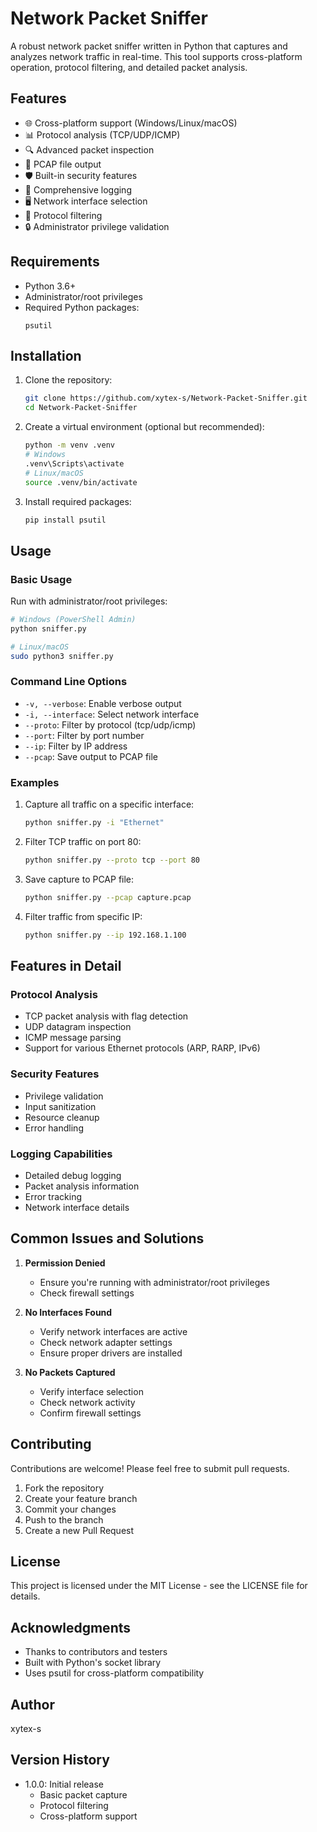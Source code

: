 # Network Packet Sniffer

A robust network packet sniffer written in Python that captures and analyzes network traffic in real-time. This tool supports cross-platform operation, protocol filtering, and detailed packet analysis.

## Features

- 🌐 Cross-platform support (Windows/Linux/macOS)
- 📊 Protocol analysis (TCP/UDP/ICMP)
- 🔍 Advanced packet inspection
- 💾 PCAP file output
- 🛡️ Built-in security features
- 📝 Comprehensive logging
- 🖥️ Network interface selection
- 🚦 Protocol filtering
- 🔒 Administrator privilege validation

## Requirements

- Python 3.6+
- Administrator/root privileges
- Required Python packages:
  ```
  psutil
  ```

## Installation

1. Clone the repository:
   ```bash
   git clone https://github.com/xytex-s/Network-Packet-Sniffer.git
   cd Network-Packet-Sniffer
   ```

2. Create a virtual environment (optional but recommended):
   ```bash
   python -m venv .venv
   # Windows
   .venv\Scripts\activate
   # Linux/macOS
   source .venv/bin/activate
   ```

3. Install required packages:
   ```bash
   pip install psutil
   ```

## Usage

### Basic Usage

Run with administrator/root privileges:

```bash
# Windows (PowerShell Admin)
python sniffer.py

# Linux/macOS
sudo python3 sniffer.py
```

### Command Line Options

- `-v, --verbose`: Enable verbose output
- `-i, --interface`: Select network interface
- `--proto`: Filter by protocol (tcp/udp/icmp)
- `--port`: Filter by port number
- `--ip`: Filter by IP address
- `--pcap`: Save output to PCAP file

### Examples

1. Capture all traffic on a specific interface:
   ```bash
   python sniffer.py -i "Ethernet"
   ```

2. Filter TCP traffic on port 80:
   ```bash
   python sniffer.py --proto tcp --port 80
   ```

3. Save capture to PCAP file:
   ```bash
   python sniffer.py --pcap capture.pcap
   ```

4. Filter traffic from specific IP:
   ```bash
   python sniffer.py --ip 192.168.1.100
   ```

## Features in Detail

### Protocol Analysis
- TCP packet analysis with flag detection
- UDP datagram inspection
- ICMP message parsing
- Support for various Ethernet protocols (ARP, RARP, IPv6)

### Security Features
- Privilege validation
- Input sanitization
- Resource cleanup
- Error handling

### Logging Capabilities
- Detailed debug logging
- Packet analysis information
- Error tracking
- Network interface details

## Common Issues and Solutions

1. **Permission Denied**
   - Ensure you're running with administrator/root privileges
   - Check firewall settings

2. **No Interfaces Found**
   - Verify network interfaces are active
   - Check network adapter settings
   - Ensure proper drivers are installed

3. **No Packets Captured**
   - Verify interface selection
   - Check network activity
   - Confirm firewall settings

## Contributing

Contributions are welcome! Please feel free to submit pull requests.

1. Fork the repository
2. Create your feature branch
3. Commit your changes
4. Push to the branch
5. Create a new Pull Request

## License

This project is licensed under the MIT License - see the LICENSE file for details.

## Acknowledgments

- Thanks to contributors and testers
- Built with Python's socket library
- Uses psutil for cross-platform compatibility

## Author

xytex-s

## Version History

- 1.0.0: Initial release
  - Basic packet capture
  - Protocol filtering
  - Cross-platform support